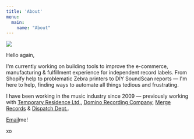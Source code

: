 ```yaml
---
title: 'About'
menu:
  main:
    name: "About"
---
```


![](images/author.jpeg)

Hello again,

I'm currently working on building tools to improve the e-commerce, manufacturing & fulfillment experience for independent record labels. From Shopify help to problematic Zebra printers to DIY SoundScan reports &mdash;  I'm here to help, finding ways to automate all things tedious and frustrating.

I have been working in the music industry since 2009 — previously working with [Temporary Residence Ltd.](http://www.temporaryresidence.com), [Domino Recording Company](https://www.dominomusic.com/us), [Merge Records](http://www.mergerecords.com) & [Dispatch Dept.](http://www.dispatchdept.com). 

[Email](mailto:cameliabrennan@gmail.com)me!

xo

<!-- 
TODO: GET SPOTIFY PLAYLIST SHORT CODE TO WORK
Here is a playlist I made of essential emo hits. A soundtrack of simpler times:

{(< spotifyplaylist >)}
 -->

